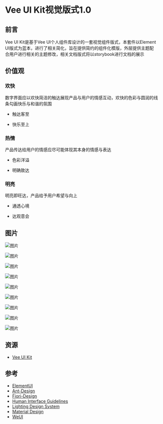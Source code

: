 # Vee UI Kit视觉版式1.0

## 前言

Vee UI Kit是基于Vee UI个人组件库设计的一套视觉组件版式，本套件以Element UI版式为蓝本，进行了相关简化，旨在提供简约的组件化模版，外层提供主题配合用户进行相关的主题修改，相关文档版式将以storybook进行文档的展示

## 价值观

### 欢快

数字界面应以欢快简洁的触达展现产品与用户的情感互动，欢快的色彩与圆润的线条勾画快乐与和谐的氛围

- 触达客至

- 快乐至上

### 热情

产品传达给用户的情感应尽可能体现其本身的情感与表达

- 色彩洋溢

- 明确致达

### 明亮

明亮即旺达，产品给予用户希望与向上

- 通透心境

- 达观意会

## 图片

![图片](https://vleedesigntheory.github.io/design/vi/veeuikit20200815/1_Color.png)

![图片](https://vleedesigntheory.github.io/design/vi/veeuikit20200815/2_Button.png)

![图片](https://vleedesigntheory.github.io/design/vi/veeuikit20200815/3_Radio.png)

![图片](https://vleedesigntheory.github.io/design/vi/veeuikit20200815/4_Input.png)

![图片](https://vleedesigntheory.github.io/design/vi/veeuikit20200815/5_Select.png)

![图片](https://vleedesigntheory.github.io/design/vi/veeuikit20200815/6_Tabs.png)

![图片](https://vleedesigntheory.github.io/design/vi/veeuikit20200815/7_Pagination.png)

![图片](https://vleedesigntheory.github.io/design/vi/veeuikit20200815/8_Notification.png)

![图片](https://vleedesigntheory.github.io/design/vi/veeuikit20200815/9_Table.png)


## 资源

- [Vee UI Kit](https://vleedesigntheory.github.io/design/vi/veeuikit20200815/kit.pdf)

## 参考

- [ElementUI](https://element.eleme.io)
- [Ant-Design](https://ant.design)
- [Fiori-Design](https://experience.sap.com/fiori-design-web)
- [Human Interface Guidelines](https://developer.apple.com/design/human-interface-guidelines)
- [Lighting Design System](https://lightingdesignsystem.com)
- [Material Design](https://material.io)
- [WeUI](https://weui.io)

